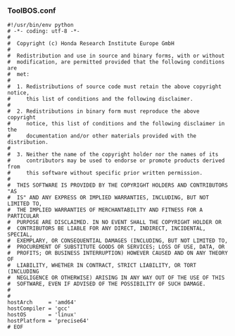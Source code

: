 ###  ToolBOS.conf


    #!/usr/bin/env python
    # -*- coding: utf-8 -*-
    #
    #  Copyright (c) Honda Research Institute Europe GmbH
    #
    #  Redistribution and use in source and binary forms, with or without
    #  modification, are permitted provided that the following conditions are
    #  met:
    #
    #  1. Redistributions of source code must retain the above copyright notice,
    #     this list of conditions and the following disclaimer.
    #
    #  2. Redistributions in binary form must reproduce the above copyright
    #     notice, this list of conditions and the following disclaimer in the
    #     documentation and/or other materials provided with the distribution.
    #
    #  3. Neither the name of the copyright holder nor the names of its
    #     contributors may be used to endorse or promote products derived from
    #     this software without specific prior written permission.
    #
    #  THIS SOFTWARE IS PROVIDED BY THE COPYRIGHT HOLDERS AND CONTRIBUTORS "AS
    #  IS" AND ANY EXPRESS OR IMPLIED WARRANTIES, INCLUDING, BUT NOT LIMITED TO,
    #  THE IMPLIED WARRANTIES OF MERCHANTABILITY AND FITNESS FOR A PARTICULAR
    #  PURPOSE ARE DISCLAIMED. IN NO EVENT SHALL THE COPYRIGHT HOLDER OR
    #  CONTRIBUTORS BE LIABLE FOR ANY DIRECT, INDIRECT, INCIDENTAL, SPECIAL,
    #  EXEMPLARY, OR CONSEQUENTIAL DAMAGES (INCLUDING, BUT NOT LIMITED TO,
    #  PROCUREMENT OF SUBSTITUTE GOODS OR SERVICES; LOSS OF USE, DATA, OR
    #  PROFITS; OR BUSINESS INTERRUPTION) HOWEVER CAUSED AND ON ANY THEORY OF
    #  LIABILITY, WHETHER IN CONTRACT, STRICT LIABILITY, OR TORT (INCLUDING
    #  NEGLIGENCE OR OTHERWISE) ARISING IN ANY WAY OUT OF THE USE OF THIS
    #  SOFTWARE, EVEN IF ADVISED OF THE POSSIBILITY OF SUCH DAMAGE.
    #
    #
    hostArch     = 'amd64'
    hostCompiler = 'gcc'
    hostOS       = 'linux'
    hostPlatform = 'precise64'
    # EOF